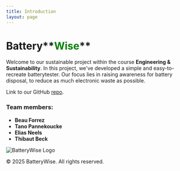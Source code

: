 ```yaml
---
title: Introduction
layout: page
---
```


# Battery**<span style="color:green;">Wise</span>**

Welcome to our sustainable project within the course **Engineering & Sustainability**. In this project, we've developed a simple and easy-to-recreate batterytester. Our focus lies in raising awareness for battery disposal, to reduce as much electronic waste as possible.

Link to our GitHub [repo](https://github.com/BatteryWise/batterywise/tree/main).

### Team members:
- **Beau Forrez**
- **Tano Pannekoucke**
- **Elias Neels**
- **Thibaut Beck**

<footer>
  <div class="footer-content">
    <img src="{{ site.footer_logo | relative_url }}" alt="BatteryWise Logo" class="footer-logo">
    <p>&copy; 2025 BatteryWise. All rights reserved.</p>
  </div>
</footer>

